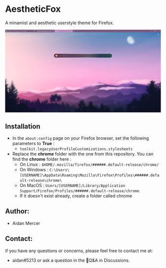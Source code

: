# AestheticFox
A minamist and aesthetic userstyle theme for Firefox.

![image](theme.png)


## Installation

- In the ```about:config``` page on your Firefox browser, set the following parameters to **True** :
  - ```toolkit.legacyUserProfileCustomizations.stylesheets```
- Replace the **chrome** folder with the one from this repository. You can find the **chrome** folder here :
  - On Linux : ```$HOME/.mozilla/firefox/######.default-release/chrome/```
  - On Windows : ```C:\Users\[USERNAME]\AppData\Roaming\Mozilla\Firefox\Profiles\######.default-release\chrome\```
  - On MacOS : ```Users/[USERNAME]/Library/Application Support/Firefox/Profiles/######.default-release/chrome```
  - If it doesn't exist already, create a folder called chrome

## Author:
- Aidan Mercer

## Contact:
if you have any questions or concerns, please feel free to contact me at:
- aidan#5213
or ask a question in the 🙏Q&A in Discussions.
